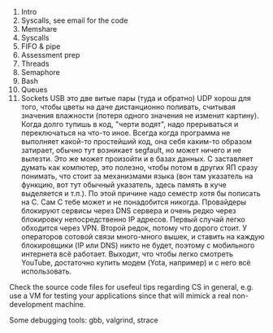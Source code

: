 1. Intro
2. Syscalls, see email for the code
3. Memshare
4. Syscalls
5. FIFO & pipe
6. Assessment prep
7. Threads
8. Semaphore
9. Bash
10. Queues
11. Sockets
USB это две витые пары (туда и обратно)
UDP хорош для того, чтобы цветы на даче дистанционно поливать, считывая значения влажности (потеря одного значения не изменит картину).
Когда долго тупишь в код, "черти водят", надо прерываться и переключаться на что-то иное.
Всегда когда программа не выполняет какой-то простейший код, она себя каким-то образом затирает, обычно тут возникает segfault, но может ничего и не вылезти.
Это же может произойти и в базах данных.
С заставляет думать как компютер, это полезно, чтобы потом в других ЯП сразу понимать, что стоит за механизмами языка (вон там указатель на функцию, вот тут обычный указатель, здесь память в куче выделяется и т.п.).
По этой причине надо семестр хотя бы пописать на С. Сам С тебе может и не понадобится никогда.
Провайдеры блокируют сервисы через DNS сервера и очень редко через блокировку непосредственно IP адресов.
Первый случай легко обходится через VPN. Второй редок, потому что дорого стоит.
У операторов сотовой связи много-много вышек, и ставить на каждую блокировщики (IP или DNS) никто не будет, поэтому с мобильного интернета всё работает.
Выходит, что чтобы легко смотреть YouTube, достаточно купить модем (Yota, например) и с него всё использовать. 

Check the source code files for usefeul tips regarding CS in general, e.g. use a VM for testing your applications since that will mimick a real non-development machine.

Some debugging tools: gbb, valgrind, strace
